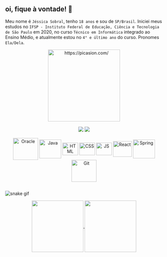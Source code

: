 ## oi, fique à vontade! 🌼
Meu nome é `Jéssica Sobral`, tenho `18 anos` e sou de `SP/Brasil`. Iniciei meus estudos no `IFSP - Instituto Federal de Educação, Ciência e Tecnologia de São Paulo` em 2020, no curso `Técnico em Informática` integrado ao Ensino Médio, e atualmente estou no `4° e último ano` do curso. Pronomes `Ela/Dela`.

<div align="center">
    <a href="https://picasion.com/"><img src="https://i.picasion.com/pic91/74a847060977660e133160cb4a658719.gif" width="230" height="230" border="0" alt="https://picasion.com/" ></a> <br><br>  
</div>

<div align="center">
    <a href = "mailto:jessicasobral5672@gmail.com"><img src="https://img.shields.io/badge/Gmail-D14836?style=for-the-badge&logo=gmail&logoColor=white"></a>
    <a href="https://www.linkedin.com/in/jessica-sobral-636718229/" target="_blank"><img src="https://img.shields.io/badge/LinkedIn-0077B5?style=for-the-badge&logo=linkedin&logoColor=white" target="_blank"></a> <br>
</div>

<div align="center">
    <div style="display: inline_block; align_items: center"> <br>
        <img align="center" alt="Oracle" height="70" width="80" src="https://cdn.jsdelivr.net/gh/devicons/devicon/icons/oracle/oracle-original.svg" />
        <img align="center" alt="Java" height="60" width="70" src="https://cdn.jsdelivr.net/gh/devicons/devicon/icons/java/java-original-wordmark.svg">
        <img align="center" alt="HTML" height="40" width="50" src="https://cdn.jsdelivr.net/gh/devicons/devicon/icons/html5/html5-original.svg">
        <img align="center" alt="CSS" height="40" width="50" src="https://cdn.jsdelivr.net/gh/devicons/devicon/icons/css3/css3-original.svg">
        <img align="center" alt="JS" height="40" width="50" src="https://cdn.jsdelivr.net/gh/devicons/devicon/icons/javascript/javascript-original.svg">
        <img align="center" alt="React" height="50" width="60" src="https://cdn.jsdelivr.net/gh/devicons/devicon/icons/react/react-original.svg">
        <img align="center" alt="Spring" height="60" width="70" src="https://cdn.jsdelivr.net/gh/devicons/devicon/icons/spring/spring-original-wordmark.svg">
        <img align="center" alt="Git" height="70" width="80" src="https://cdn.jsdelivr.net/gh/devicons/devicon/icons/git/git-original-wordmark.svg">
    </div>
</div>

##

   ![snake gif](https://github.com/jessica-sobral/jessica-sobral/blob/output/github-contribution-grid-snake.svg)
   
<div align="center">
    <a href="https://github.com/jessica-sobral"><img align="center" height="165em" src="https://github-readme-stats.vercel.app/api?username=jessica-sobral&show_icons=true&theme=tokyonight&include_all_commits=true&count_private=true">
    <img align="center" height="165em" src="https://github-readme-stats.vercel.app/api/top-langs/?username=jessica-sobral&layout=compact&langs_count=7&theme=tokyonight"/>
</div>
